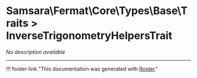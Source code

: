 # Samsara\Fermat\Core\Types\Base\Traits > InverseTrigonometryHelpersTrait

*No description available*



---
!!! footer-link "This documentation was generated with [Roster](https://jordanrl.github.io/Roster/)."